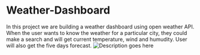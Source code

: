 # Weather-Dashboard
In this project we are building a weather dashboard using open weather API.
When the user wants to know the weather for a particular city, they could make a search and will get current temperature, wind and humudity.
User will also get the five days forecast.
![](./screenshots.PNG "Description goes here")
